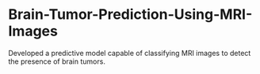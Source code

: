 # Brain-Tumor-Prediction-Using-MRI-Images
Developed a predictive model capable of classifying MRI images to detect the presence of brain tumors.
